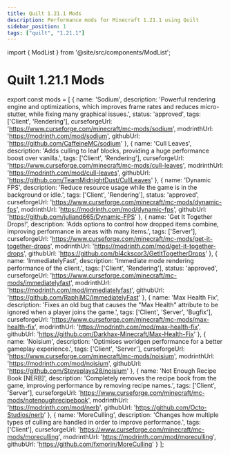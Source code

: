 ```yaml
---
title: Quilt 1.21.1 Mods
description: Performance mods for Minecraft 1.21.1 using Quilt
sidebar_position: 1
tags: ["quilt", "1.21.1"]
---
```


import { ModList } from '@site/src/components/ModList';

# Quilt 1.21.1 Mods

export const mods = [
  {
    name: 'Sodium',
    description: 'Powerful rendering engine and optimizations, which improves frame rates and reduces micro-stutter, while fixing many graphical issues.',
    status: 'approved',
    tags: ['Client', 'Rendering'],
    curseforgeUrl: 'https://www.curseforge.com/minecraft/mc-mods/sodium',
    modrinthUrl: 'https://modrinth.com/mod/sodium',
    githubUrl: 'https://github.com/CaffeineMC/sodium'
  },
  {
    name: 'Cull Leaves',
    description: 'Adds culling to leaf blocks, providing a huge performance boost over vanilla.',
    tags: ['Client', 'Rendering'],
    curseforgeUrl: 'https://www.curseforge.com/minecraft/mc-mods/cull-leaves',
    modrinthUrl: 'https://modrinth.com/mod/cull-leaves',
    githubUrl: 'https://github.com/TeamMidnightDust/CullLeaves'
  },
  {
    name: 'Dynamic FPS',
    description: 'Reduce resource usage while the game is in the background or idle.',
    tags: ['Client', 'Rendering'],
    status: 'approved',
    curseforgeUrl: 'https://www.curseforge.com/minecraft/mc-mods/dynamic-fps',
    modrinthUrl: 'https://modrinth.com/mod/dynamic-fps',
    githubUrl: 'https://github.com/juliand665/Dynamic-FPS'
  },
  {
    name: 'Get It Together Drops!',
    description: 'Adds options to control how dropped items combine, improving performance in areas with many items.',
    tags: ['Server'],
    curseforgeUrl: 'https://www.curseforge.com/minecraft/mc-mods/get-it-together-drops',
    modrinthUrl: 'https://modrinth.com/mod/get-it-together-drops',
    githubUrl: 'https://github.com/bl4ckscor3/GetItTogetherDrops'
  },
  {
    name: 'ImmediatelyFast',
    description: 'Immediate mode rendering performance of the client.',
    tags: ['Client', 'Rendering'],
    status: 'approved',
    curseforgeUrl: 'https://www.curseforge.com/minecraft/mc-mods/immediatelyfast',
    modrinthUrl: 'https://modrinth.com/mod/immediatelyfast',
    githubUrl: 'https://github.com/RaphiMC/ImmediatelyFast'
  },
  {
    name: 'Max Health Fix',
    description: 'Fixes an old bug that causes the "Max Health" attribute to be ignored when a player joins the game.',
    tags: ['Client', 'Server', 'Bugfix'],
    curseforgeUrl: 'https://www.curseforge.com/minecraft/mc-mods/max-health-fix',
    modrinthUrl: 'https://modrinth.com/mod/max-health-fix',
    githubUrl: 'https://github.com/Darkhax-Minecraft/Max-Health-Fix'
  },
  {
    name: 'Noisium',
    description: 'Optimises worldgen performance for a better gameplay experience.',
    tags: ['Client', 'Server'],
    curseforgeUrl: 'https://www.curseforge.com/minecraft/mc-mods/noisium',
    modrinthUrl: 'https://modrinth.com/mod/noisium',
    githubUrl: 'https://github.com/Steveplays28/noisium'
  },
  {
    name: 'Not Enough Recipe Book [NERB]',
    description: 'Completely removes the recipe book from the game, improving performance by removing recipe names.',
    tags: ['Client', 'Server'],
    curseforgeUrl: 'https://www.curseforge.com/minecraft/mc-mods/notenoughrecipebook',
    modrinthUrl: 'https://modrinth.com/mod/nerb',
    githubUrl: 'https://github.com/Octo-Studios/nerb'
  },
  {
    name: 'MoreCulling',
    description: 'Changes how multiple types of culling are handled in order to improve performance.',
    tags: ['Client'],
    curseforgeUrl: 'https://www.curseforge.com/minecraft/mc-mods/moreculling',
    modrinthUrl: 'https://modrinth.com/mod/moreculling',
    githubUrl: 'https://github.com/fxmorin/MoreCulling'
  }
];

<ModList mods={mods} />